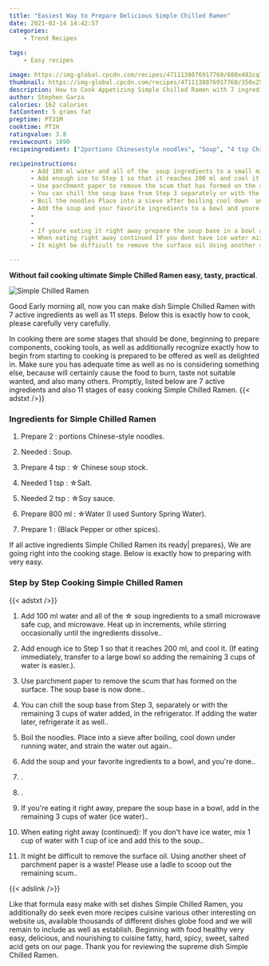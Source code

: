 ```yaml
---
title: "Easiest Way to Prepare Delicious Simple Chilled Ramen"
date: 2021-02-14 14:42:57
categories:
    - Trend Recipes
    
tags:
    - Easy recipes

image: https://img-global.cpcdn.com/recipes/4711138076917760/680x482cq70/simple-chilled-ramen-recipe-main-photo.jpg
thumbnail: https://img-global.cpcdn.com/recipes/4711138076917760/350x250cq70/simple-chilled-ramen-recipe-main-photo.jpg
description: How to Cook Appetizing Simple Chilled Ramen with 7 ingredients and 11 stages of easy cooking.
author: Stephen Garza
calories: 162 calories
fatContent: 5 grams fat
preptime: PT31M
cooktime: PT1H
ratingvalue: 3.8
reviewcount: 1890
recipeingredient: ["2portions Chinesestyle noodles", "Soup", "4 tsp Chinese soup stock", "1 tspSalt", "2 tspSoy sauce", "800 mlWater I used Suntory Spring Water", "1Black Pepper or other spices"]

recipeinstructions: 
      - Add 100 ml water and all of the  soup ingredients to a small microwave safe cup and microwave Heat up in increments while stirring occasionally until the ingredients dissolve 
      - Add enough ice to Step 1 so that it reaches 200 ml and cool it If eating immediately transfer to a large bowl so adding the remaining 3 cups of water is easier 
      - Use parchment paper to remove the scum that has formed on the surface The soup base is now done 
      - You can chill the soup base from Step 3 separately or with the remaining 3 cups of water added in the refrigerator  If adding the water later refrigerate it as well 
      - Boil the noodles Place into a sieve after boiling cool down  under running water and strain the water out again 
      - Add the soup and your favorite ingredients to a bowl and youre done 
      -  
      -  
      - If youre eating it right away prepare the soup base in a bowl add in the remaining 3 cups of water ice water 
      - When eating right away continued If you dont have ice water mix 1 cup of water with 1 cup of ice and add this to the soup 
      - It might be difficult to remove the surface oil Using another sheet of parchment paper is a waste Please use a ladle to scoop out the remaining scum

---
```




**Without fail cooking ultimate Simple Chilled Ramen easy, tasty, practical**. 


![Simple Chilled Ramen](https://img-global.cpcdn.com/recipes/4711138076917760/680x482cq70/simple-chilled-ramen-recipe-main-photo.jpg "Simple Chilled Ramen")




Good Early morning all, now you can make dish Simple Chilled Ramen with 7 active ingredients as well as 11 steps. Below this is exactly how to cook, please carefully very carefully.

In cooking there are some stages that should be done, beginning to prepare components, cooking tools, as well as additionally recognize exactly how to begin from starting to cooking is prepared to be offered as well as delighted in. Make sure you has adequate time as well as no is considering something else, because will certainly cause the food to burn, taste not suitable wanted, and also many others. Promptly, listed below are 7 active ingredients and also 11 stages of easy cooking Simple Chilled Ramen.
{{< adstxt />}}

### Ingredients for Simple Chilled Ramen


1. Prepare 2 : portions Chinese-style noodles.

1. Needed  : Soup.

1. Prepare 4 tsp : ☆ Chinese soup stock.

1. Needed 1 tsp : ☆Salt.

1. Needed 2 tsp : ☆Soy sauce.

1. Prepare 800 ml : ☆Water (I used Suntory Spring Water).

1. Prepare 1 : (Black Pepper or other spices).



If all active ingredients Simple Chilled Ramen its ready| prepares}, We are going right into the cooking stage. Below is exactly how to preparing with very easy.

### Step by Step Cooking Simple Chilled Ramen

{{< adstxt />}}


1. Add 100 ml water and all of the ☆ soup ingredients to a small microwave safe cup, and microwave. Heat up in increments, while stirring occasionally until the ingredients dissolve..



1. Add enough ice to Step 1 so that it reaches 200 ml, and cool it. (If eating immediately, transfer to a large bowl so adding the remaining 3 cups of water is easier.).



1. Use parchment paper to remove the scum that has formed on the surface. The soup base is now done..



1. You can chill the soup base from Step 3, separately or with the remaining 3 cups of water added, in the refrigerator.  If adding the water later, refrigerate it as well..



1. Boil the noodles. Place into a sieve after boiling, cool down  under running water, and strain the water out again..



1. Add the soup and your favorite ingredients to a bowl, and you&#39;re done..



1. .



1. .



1. If you&#39;re eating it right away, prepare the soup base in a bowl, add in the remaining 3 cups of water (ice water)..



1. When eating right away (continued): If you don&#39;t have ice water, mix 1 cup of water with 1 cup of ice and add this to the soup..



1. It might be difficult to remove the surface oil. Using another sheet of parchment paper is a waste! Please use a ladle to scoop out the remaining scum..





{{< adslink />}}

Like that formula easy make with set dishes Simple Chilled Ramen, you additionally do seek even more recipes cuisine various other interesting on website us, available thousands of different dishes globe food and we will remain to include as well as establish. Beginning with food healthy very easy, delicious, and nourishing to cuisine fatty, hard, spicy, sweet, salted acid gets on our page. Thank you for reviewing the supreme dish Simple Chilled Ramen.
